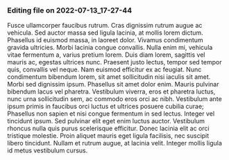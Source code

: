 

### Editing file on 2022-07-13_17-27-44

Fusce ullamcorper faucibus rutrum. Cras dignissim rutrum augue ac vehicula. Sed auctor massa sed ligula lacinia, at mollis lorem dictum. Phasellus id euismod massa, in laoreet dolor. Vivamus condimentum gravida ultricies. Morbi lacinia congue convallis. Nulla enim mi, vehicula vitae fermentum a, varius pretium lorem. Duis diam lorem, sagittis vel mauris ac, egestas ultrices nunc. Praesent justo lectus, tempor sed tempor quis, convallis vel neque. Nam euismod efficitur ex ac feugiat. Nunc condimentum bibendum lorem, sit amet sollicitudin nisi iaculis sit amet. Morbi sed dignissim ipsum. Phasellus sit amet dolor enim. Mauris pulvinar bibendum lacus vel pharetra. Vestibulum viverra, eros et pharetra luctus, nunc urna sollicitudin sem, ac commodo eros orci ac nibh. Vestibulum ante ipsum primis in faucibus orci luctus et ultrices posuere cubilia curae;
Phasellus non sapien et nisi congue fermentum in sed lectus. Integer vel tincidunt ipsum. Sed pulvinar elit eget enim luctus auctor. Vestibulum rhoncus nulla quis purus scelerisque efficitur. Donec lacinia elit ac orci tristique molestie. Proin aliquet mauris eget ligula facilisis, nec suscipit libero tincidunt. Nullam et rutrum augue, at lacinia velit. Integer mollis ligula id metus vestibulum cursus.


